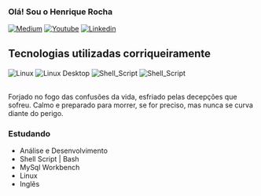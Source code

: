 ### Olá! Sou o Henrique Rocha

[![Medium](https://img.shields.io/badge/Medium-12100E?style=for-the-badge&logo=medium&logoColor=white)](https://medium.com/@shakalinuxx) 
[![Youtube](https://img.shields.io/badge/YouTube-FF0000?style=for-the-badge&logo=youtube&logoColor=white)](https://www.youtube.com/@ShakaLinux)
[![Linkedin](https://img.shields.io/badge/LinkedIn-0077B5?style=for-the-badge&logo=linkedin&logoColor=white)](https://www.linkedin.com/in/henrique-rocha-340708269/)

## Tecnologias utilizadas corriqueiramente 

<div style="dilplay: inline_block"<br/>
<img align="center" alt="Linux" src="https://img.shields.io/badge/Linux-FCC624?style=for-the-badge&logo=linux&logoColor=black"/>
<img align="center" alt="Linux Desktop" src="https://img.shields.io/badge/Pop!_OS-48B9C7?style=for-the-badge&logo=Pop!_OS&logoColor=white"/>
<img align="center" alt="Shell_Script" src="https://img.shields.io/badge/Shell_Script-121011?style=for-the-badge&logo=gnu-bash&logoColor=white"/>
<img align="center" alt="Shell_Script" src="https://img.shields.io/badge/MySQL-00000F?style=for-the-badge&logo=mysql&logoColor=white"/>
</div><br/>

Forjado no fogo das confusões da vida, esfriado pelas decepções que sofreu. Calmo e preparado para morrer, se for preciso, mas nunca se curva diante do perigo.

### Estudando 
- Análise e Desenvolvimento 
- Shell Script | Bash 
- MySql Workbench
- Linux
- Inglẽs




